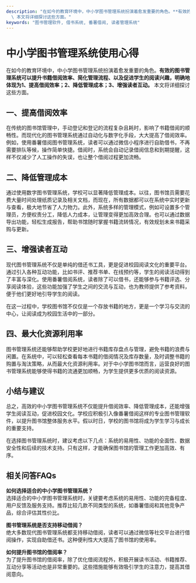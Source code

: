 ```yaml
---
description: "在如今的教育环境中，中小学图书管理系统扮演着愈发重要的角色。**有效的图书管理系统可以提升书籍借阅效率、简化管理流程、以及促进学生的阅读兴趣，明确地体现为1、提高借阅效率；2、降低管理成本；3、增强读者互动。**\
  \ 本文将详细探讨这些方面。"
keywords: "图书管理软件, 借书系统, 番薯借阅, 读者管理系统"
---
```

# 中小学图书管理系统使用心得

在如今的教育环境中，中小学图书管理系统扮演着愈发重要的角色。**有效的图书管理系统可以提升书籍借阅效率、简化管理流程、以及促进学生的阅读兴趣，明确地体现为1、提高借阅效率；2、降低管理成本；3、增强读者互动。** 本文将详细探讨这些方面。

## 一、提高借阅效率

在传统的图书馆管理中，手动登记和登记的流程复杂且耗时，影响了书籍借阅的顺畅性。而现代化的图书管理系统通过自动化与数字化手段，大大提高了借阅效率。例如，使用番薯借阅图书管理系统，读者可以通过微信小程序进行自助借书，不再需要排队等候，操作简单快捷。借阅时，系统会自动记录借阅信息和到期提醒，这样不仅减少了人工操作的失误，也让整个借阅过程更加流畅。

## 二、降低管理成本

通过使用数字图书管理系统，学校可以显著降低管理成本。以往，图书馆员需要花费大量时间处理纸质记录及相关文档，而现在，所有数据都可以在系统中实时更新与查看，极大地节省了人力物力。此外，系统多样的管理模式，例如可设置多个管理员，方便权责分工，降低人力成本，让管理变得更加高效合理。也可以通过数据导出功能，轻松生成报告，帮助书馆随时掌握书籍流转情况，有效规划未来书籍采购与更新。

## 三、增强读者互动

现代图书管理系统不仅是单纯的借还书工具，更是促进校园阅读文化的重要平台。通过引入各种互动功能，比如书评、推荐书单、在线预约等，学生的阅读活动得到了丰富与深化。使用番薯借阅系统，读者除了可以借书，还能够参与书籍评选、分享阅读体验，这些功能加强了学生之间的交流与互动，也为教师提供了参考资料，便于他们更好地引导学生的阅读。

在这一过程中，学校图书馆不仅仅是一个存放书籍的地方，更是一个学习与交流的中心，让阅读成为校园生活中的一部分。

## 四、最大化资源利用率

图书管理系统还能够帮助学校更好地进行书籍库存盘点与管理，避免书籍的浪费与闲置。在系统中，可以轻松查看每本书籍的借阅情况及库存数量，及时调整书籍的购置与淘汰策略，从而最大化资源利用率。对于中小学图书馆而言，运营良好的图书管理系统能够使得书籍的流通更加顺畅，为学生提供更多优质的阅读资源。

## 小结与建议

总之，高效的中小学图书管理系统不仅能提升借阅效率、降低管理成本，还能增强学生阅读互动，促进校园文化。学校应积极引入像番薯借阅这样的专业图书管理软件，以提升图书馆整体服务水平。假以时日，学校的图书馆将成为学生学习与成长的重要支持。

在选择图书管理系统时，建议考虑以下几点：系统的易用性、功能的全面性、数据安全性和后续的技术支持。只有这样，才能确保图书馆的管理工作更加高效、有序。

## 相关问答FAQs

**如何选择适合的中小学图书管理系统？**  
选择适合的中小学图书管理系统时，关键要考虑系统的易用性、功能的完备程度、用户反馈及服务支持。推荐比较几款不同类型的系统，如番薯借阅和其他竞争产品，综合评估其性价比。

**图书管理系统是否支持移动借阅？**  
绝大多数现代图书管理系统都支持移动借阅，读者可以通过微信等社交平台进行借阅操作，实现自助借还书。这种便利性大大提高了图书馆的使用率。

**如何提升图书馆的借阅率？**  
为了提升图书馆的借阅率，除了优化借阅流程外，积极开展读书活动、书籍推荐、互动分享等活动也是非常重要的。这些措施能够有效吸引学生的注意力，提高其借阅意向。
